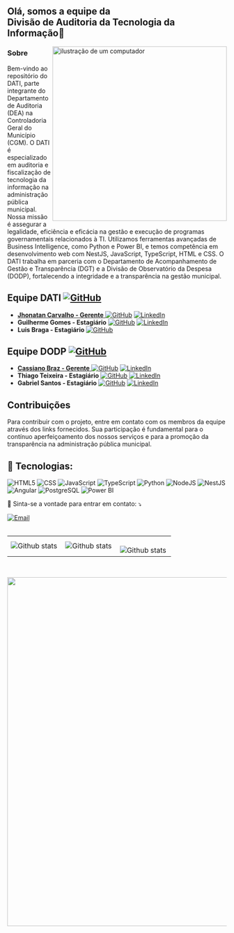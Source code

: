 ## Olá, somos a equipe da <br><strong>Divisão de Auditoria da Tecnologia da Informação</strong>👋
<img src="https://upload.wikimedia.org/wikipedia/commons/archive/2/2e/20170404181236%21Bras%C3%A3o_de_Porto_Velho.svg" alt="ilustração de um computador" min-width="400px" max-width="400px" width="400px" align="right">


### Sobre
Bem-vindo ao repositório do DATI, parte integrante do Departamento de Auditoria (DEA) na Controladoria Geral do Município (CGM). O DATI é especializado em auditoria e fiscalização de tecnologia da informação na administração pública municipal. Nossa missão é assegurar a legalidade, eficiência e eficácia na gestão e execução de programas governamentais relacionados à TI. Utilizamos ferramentas avançadas de Business Intelligence, como Python e Power BI, e temos competência em desenvolvimento web com NestJS, JavaScript, TypeScript, HTML e CSS. O DATI trabalha em parceria com o Departamento de Acompanhamento de Gestão e Transparência (DGT) e a Divisão de Observatório da Despesa (DODP), fortalecendo a integridade e a transparência na gestão municipal.

## Equipe DATI <a href="https://github.com/DATI-CGM-PVH" title="Github" target="_blank"><img src="https://img.shields.io/badge/Github-E34F26?style=for-the-badge&logo=github&logoColor=white" alt="GitHub"/>
- **Jhonatan Carvalho - Gerente**  <a href="https://github.com/jhonatanCarvalh0" title="Github" target="_blank"><img src="https://img.shields.io/badge/Github-000000?style=for-the-badge&logo=github&logoColor=white" alt="GitHub"/></a> <a href="https://www.linkedin.com/in/jhonatancarvalh0/" title="LinkedIn" target="_blank"><img src="https://img.shields.io/badge/LinkedIn-0077B5?style=for-the-badge&logo=linkedin&logoColor=white" alt="LinkedIn"/></a>
- **Guilherme Gomes - Estagiário**  <a href="https://github.com/Guilherme2106" title="Github" target="_blank"><img src="https://img.shields.io/badge/Github-000000?style=for-the-badge&logo=github&logoColor=white" alt="GitHub"/></a> <a href="https://www.linkedin.com/in/guilherme-costa-a6b88920b/" title="LinkedIn" target="_blank"><img src="https://img.shields.io/badge/LinkedIn-0077B5?style=for-the-badge&logo=linkedin&logoColor=white" alt="LinkedIn"/></a>
- **Luis Braga - Estagiário**  <a href="https://github.com/ypeixe" title="Github" target="_blank"><img src="https://img.shields.io/badge/Github-000000?style=for-the-badge&logo=github&logoColor=white" alt="GitHub"/></a>

## Equipe DODP <a href="https://github.com/DODP-CGM-PVH" title="Github" target="_blank"><img src="https://img.shields.io/badge/Github-E34F26?style=for-the-badge&logo=github&logoColor=white" alt="GitHub"/>
- **Cassiano Braz - Gerente**  <a href="https://github.com/cassianobraz" title="Github" target="_blank"><img src="https://img.shields.io/badge/Github-000000?style=for-the-badge&logo=github&logoColor=white" alt="GitHub"/></a> <a href="https://www.linkedin.com/in/cassiano-pereira-4b39a120b" title="LinkedIn" target="_blank"><img src="https://img.shields.io/badge/LinkedIn-0077B5?style=for-the-badge&logo=linkedin&logoColor=white" alt="LinkedIn"/></a>
- **Thiago Teixeira - Estagiário**  <a href="https://github.com/Hiipernova" title="Github" target="_blank"><img src="https://img.shields.io/badge/Github-000000?style=for-the-badge&logo=github&logoColor=white" alt="GitHub"/></a> <a href="https://www.linkedin.com/in/thiago-teixeira-383434278/" title="LinkedIn" target="_blank"><img src="https://img.shields.io/badge/LinkedIn-0077B5?style=for-the-badge&logo=linkedin&logoColor=white" alt="LinkedIn"/></a>
- **Gabriel Santos - Estagiário**  <a href="https://github.com/Gabrielms11" title="Github" target="_blank"><img src="https://img.shields.io/badge/Github-000000?style=for-the-badge&logo=github&logoColor=white" alt="GitHub"/></a> <a href="https://www.linkedin.com/in/gabriel-martins-dos-santos-2907842a2" title="LinkedIn" target="_blank"><img src="https://img.shields.io/badge/LinkedIn-0077B5?style=for-the-badge&logo=linkedin&logoColor=white" alt="LinkedIn"/></a>


## Contribuições
Para contribuir com o projeto, entre em contato com os membros da equipe através dos links fornecidos. Sua participação é fundamental para o contínuo aperfeiçoamento dos nossos serviços e para a promoção da transparência na administração pública municipal.


<h2 align="left">
👻 Tecnologias:
</h2>

![HTML5](https://img.shields.io/badge/HTML5-E34F26?style=for-the-badge&logo=html5&logoColor=white)
![CSS](https://img.shields.io/badge/CSS3-1572B6?style=for-the-badge&logo=css3&logoColor=white)
![JavaScript](https://img.shields.io/badge/JavaScript-F7DF1E?style=for-the-badge&logo=javascript&logoColor=black)
![TypeScript](https://img.shields.io/badge/TypeScript-007ACC?style=for-the-badge&logo=typescript&logoColor=white)
![Python](https://img.shields.io/badge/Python-3776AB?style=for-the-badge&logo=python&logoColor=white)
![NodeJS](https://img.shields.io/badge/Node.js-339933?style=for-the-badge&logo=nodedotjs&logoColor=white)
![NestJS](https://img.shields.io/badge/NestJS-E0234E?style=for-the-badge&logo=nestjs&logoColor=white)
![Angular](https://img.shields.io/badge/Angular-DD0031?style=for-the-badge&logo=angular&logoColor=white)
![PostgreSQL](https://img.shields.io/badge/PostgreSQL-316192?style=for-the-badge&logo=postgresql&logoColor=white)
![Power BI](https://img.shields.io/badge/Power%20BI-F2C811?style=for-the-badge&logo=powerbi&logoColor=white)

<p align="left">
  💌 Sinta-se a vontade para entrar em contato: ⤵️
</p>

<a href="mailto:dati.cgm.pvh@gmail.com" title="Email" target="_blank">
<img src="https://img.shields.io/badge/Email-D14836?style=for-the-badge&logo=gmail&logoColor=white" alt="Email"/></a>

<br>
<br>
<table>
  <tr>
    <td>
      <img
        align="left"
         src="https://github-readme-stats.vercel.app/api?username=DATI-CGM-PVH&theme=dark&hide_border=false&include_all_commits=true&count_private=true" alt="Github stats"
      />
    </td>
    <td>
      <img
        align="left"
        src="https://github-readme-stats.vercel.app/api/top-langs/?username=DATI-CGM-PVH&theme=dark&hide_border=false&include_all_commits=true&count_private=true&layout=compact"
        alt="Github stats"
      />
    </td>
    <td>
      <br />
      <img
        align="left"
        src="https://github-readme-streak-stats.herokuapp.com/?user=DATI-CGM-PVH&theme=dark&hide_border=false"
        alt="Github stats"
      />
    </td>
  </tr>
</table>

<br>

<p align="center">
  <a
    href="https://github.com/ryo-ma/github-profile-trophy"
    title="repositório de troféus"
  >
    <img
      width="800"
      src="https://github-profile-trophy.vercel.app/?username=DATI-CGM-PVH&column=8&theme=darkhub&no-frame=true&no-bg=true"
    />
  </a>
</p>
